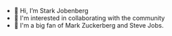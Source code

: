 - 👋 Hi, I’m Stark Jobenberg
- 👀 I'm interested in collaborating with the community
- 🌟 I'm a big fan of Mark Zuckerberg and Steve Jobs. 
